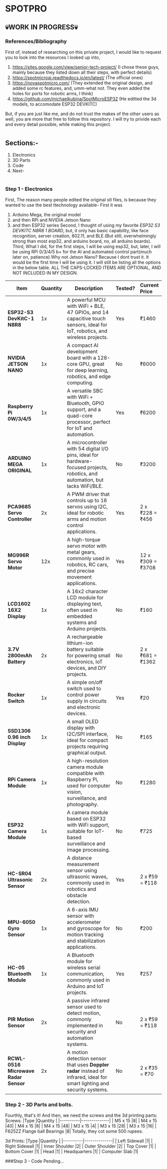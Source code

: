 # SPOTPRO
## 💀WORK IN PROGRESS💀

### References/Bibliography
First of, instead of researching on this private project, I would like to request you to look into the resources I looked up into, 

1. https://sites.google.com/view/senior-tech-project/   (I chose these guys, mainly because they listed down all their steps, with perfect details)
2. https://spotmicroai.readthedocs.io/en/latest/        (The official ones)
3. https://novaspotmicro.com/                           (They extended the original design, and added some rc features, and, umm-what not. They even added the holes for ports for robotic arms, I think)
4. https://github.com/michaelkubina/SpotMicroESP32      (He editted the 3d models, to accomodate ESP32 DEVKITC)


But, if you are just like me, and do not trust the makes of the other users as well, you are more that free to follow this repository. I will try to privide each and every detail possible, while making this project.
#
## Sections:-
1. Electronics
2. 3D Parts
3. Code
4. Next-
#

### Step 1 - Electronics

First, The reason many people edited the original stl files, is because they wanted to use the best ttechnology available- First it was 
1. Arduino Mega, the original model
2. and then RPi and NVIDIA Jetson Nano
3. and then ESP32 series
Second, I thought of using my favorite *ESP32 S3 DEVKITC N8R8 1 BOARD*, but, it only has basic capability, like face recognition, server creation, 802.11, and BLE.(But still, overwhelmingly strong than most esp32, and arduino board, no, all arduino boards).
Third, What I did, for the first steps, I will be using esp32, but, later, I will be using RPi 0/3/4/5 b+ for the AI and automated control part(much later on, patience) Why not Jetson Nano? Because I dont trust it. It would be the first time I will be using it. I will still be listing all the options in the below table. ALL THE CAPS-LOCKED ITEMS ARE OPTIONAL, AND NOT INCLUDED IN MY DESIGN.


| Item                    | Quantity | Description                                                                                                                   | Tested? | Current Price    |
|-------------------------|----------|-------------------------------------------------------------------------------------------------------------------------------|---------|:-----------------|
| **ESP32-S3 DevKitC-1 N8R8**	| 1x  | A powerful MCU with WiFi + BLE, 47 GPIOs, and 14 capacitive touch sensors, ideal for IoT, robotics, and wireless projects.  | Yes     | ₹1460            |
| **NVIDIA JETSON NANO**      | 1x  | A compact AI development board with a 128-core GPU, great for deep learning, robotics, and edge computing.                   | No      | ₹6000            |
| **Raspberry Pi 0W/3/4/5**   | 1x  | A versatile SBC with WiFi + Bluetooth, GPIO support, and a quad-core processor, perfect for IoT and automation.              | Yes     | ₹6200            |
| **ARDUINO MEGA ORIGINAL**   | 1x  | A microcontroller with 54 digital I/O pins, ideal for hardware-focused projects, robotics, and automation, but lacks WiFi/BLE. | No      | ₹3200            |
| **PCA9685 Servo Controller** | 2x  | A PWM driver that controls up to 16 servos using I2C, ideal for robotic arms and motion control applications.                | Yes     | 2 x ₹228 = ₹456   |
| **MG996R Servo Motor**      | 12x | A high-torque servo motor with metal gears, commonly used in robotics, RC cars, and precise movement applications.           | Yes     | 12 x ₹309 = ₹3708 |
| **LCD1602 16X2 Display**    | 1x  | A 16x2 character LCD module for displaying text, often used in embedded systems and Arduino projects.                         | No      | ₹160             |
| **3.7V 2800mAh Battery**    | 2x  | A rechargeable lithium-ion battery suitable for powering small electronics, IoT devices, and DIY projects.                    | No      | 2 x ₹681 = ₹1362  |
| **Rocker Switch**           | 1x  | A simple on/off switch used to control power supply in circuits and electronic devices.                                      | Yes     | ₹20              |
| **SSD1306 0.96 inch Display** | 1x  | A small OLED display with I2C/SPI interface, ideal for compact projects requiring graphical output.                           | No      | ₹165             |
| **RPi Camera Module**       | 1x  | A high-resolution camera module compatible with Raspberry Pi, used for computer vision, surveillance, and photography.       | No      | ₹1280            |
| **ESP32 Camera Module**     | 1x  | A camera module based on ESP32 with WiFi support, suitable for IoT-based surveillance and image processing.                   | No      | ₹725             |
| **HC-SR04 Ultrasonic Sensor** | 2x  | A distance measurement sensor using ultrasonic waves, commonly used in robotics and obstacle detection.                      | Yes     | 2 x ₹59 = ₹118    |
| **MPU-6050 Gyro Sensor**    | 1x  | A 6-axis IMU sensor with accelerometer and gyroscope for motion tracking and stabilization applications.                     | No      | ₹200             |
| **HC-05 Bluetooth Module**  | 1x  | A Bluetooth module for wireless serial communication, commonly used in Arduino and IoT projects.                             | Yes     | ₹257             |
| **PIR Motion Sensor**       | 2x  | A passive infrared sensor used to detect motion, commonly implemented in security and automation systems.                    | No      | 2 x ₹59 = ₹118    |
| **RCWL-0516 Microwave Radar Sensor** | 2x | A motion detection sensor that uses **Doppler radar** instead of infrared, ideal for smart lighting and security systems.   | No      | 2 x ₹35 = ₹70     |


### Step 2 - 3D Parts and bolts.

Fourthly, that's it! And then, we need the screws and the 3d printing parts:
Screws:
|Type      |Quantity      |
|----------|--------------|
| M5 x 15 |8|
| M4 x 15 |40|
| M4 x 15 |8|
| M4 x 15 |48|
| M3 x 15 |4|
| M3 x 15 |28|
| M3 x 15 |16|
| F625ZZ Flange ball Bearings |8|
Totally, they cot some 500 rupees.


3d Prints:
|Type      |Quantity      |
|----------|--------------|
| Left Sidewall |1|
| Right Sidewall |1|
| Inner Shoulder |2|
| Outer Shoulder |2|
| Top Cover |1|
| Bottom Cover |1|
| Head |1|
| Headquarters |1|
| Computer Slab |1|


###Step 3 - Code
Pending...
